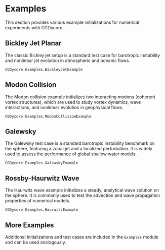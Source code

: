 # Examples

This section provides various example initializations for numerical experiments with CGDycore.

## Bickley Jet Planar

The classic Bickley jet setup is a standard test case for barotropic instability and nonlinear jet evolution in atmospheric and oceanic flows.
```@docs
CGDycore.Examples.BickleyJetExample
```

## Modon Collision

The Modon collision example initializes two interacting modons (coherent vortex structures), which are used to study vortex dynamics, wave interactions, and nonlinear evolution in geophysical flows.
```@docs
CGDycore.Examples.ModonCollisionExample
```

## Galewsky

The Galewsky test case is a standard barotropic instability benchmark on the sphere, featuring a zonal jet and a localized perturbation. It is widely used to assess the performance of global shallow water models.
```@docs
CGDycore.Examples.GalewskyExample
```

## Rossby-Haurwitz Wave

The Haurwitz wave example initializes a steady, analytical wave solution on the sphere. It is commonly used to test the advection and wave propagation properties of numerical models.
```@docs
CGDycore.Examples.HaurwitzExample
```

## More Examples

Additional initializations and test cases are included in the `Examples` module and can be used analogously.
